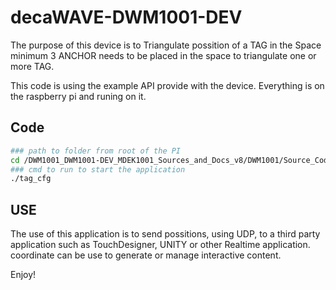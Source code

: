 # decaWAVE-DWM1001-DEV
The purpose of this device is to Triangulate possition of a TAG in the Space minimum 3 ANCHOR needs to be placed in the space to triangulate one or more TAG.

This code is using the example API provide with the device. Everything is on the raspberry pi and runing on it.

## Code 
```bash
### path to folder from root of the PI
cd /DWM1001_DWM1001-DEV_MDEK1001_Sources_and_Docs_v8/DWM1001/Source_Code/DWM1001_host_api/dwm1001_host_api/examples/ex1_TWR_2Hosts/tag/
### cmd to run to start the application
./tag_cfg
```

## USE
The use of this application is to send possitions, using UDP, to a third party application such as TouchDesigner, UNITY or other Realtime application. coordinate can be use to generate or manage interactive content.

Enjoy! 
